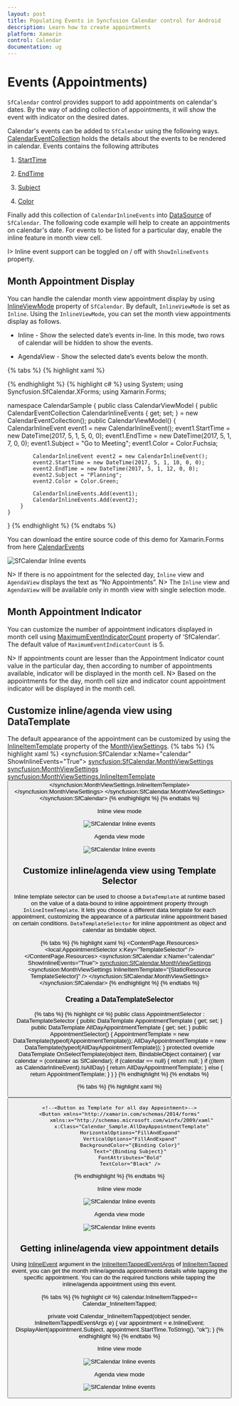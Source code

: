 ```yaml
---
layout: post
title: Populating Events in Syncfusion Calendar control for Android
description: Learn how to create appointments
platform: Xamarin
control: Calendar
documentation: ug
---
```


# Events (Appointments)

`SfCalendar` control provides support to add appointments on calendar's dates. By the way of adding collection of appointments, it will show the event with indicator on the desired dates.

Calendar's events can be added to `SfCalendar` using the following ways. [CalendarEventCollection](https://help.syncfusion.com/cr/cref_files/xamarin/Syncfusion.SfCalendar.XForms~Syncfusion.SfCalendar.XForms.CalendarEventCollection.html) holds the details about the events to be rendered in calendar. Events contains the following attributes

1. [StartTime](https://help.syncfusion.com/cr/cref_files/xamarin/sfcalendar/Syncfusion.SfCalendar.XForms~Syncfusion.SfCalendar.XForms.CalendarInlineEvent~StartTime.html)

2. [EndTime](https://help.syncfusion.com/cr/cref_files/xamarin/sfcalendar/Syncfusion.SfCalendar.XForms~Syncfusion.SfCalendar.XForms.CalendarInlineEvent~EndTime.html)

3. [Subject](https://help.syncfusion.com/cr/cref_files/xamarin/sfcalendar/Syncfusion.SfCalendar.XForms~Syncfusion.SfCalendar.XForms.CalendarInlineEvent~Subject.html)

4. [Color](https://help.syncfusion.com/cr/cref_files/xamarin/sfcalendar/Syncfusion.SfCalendar.XForms~Syncfusion.SfCalendar.XForms.CalendarInlineEvent~Color.html)

Finally add this collection of `CalendarInlineEvents` into [DataSource](https://help.syncfusion.com/cr/cref_files/xamarin/Syncfusion.SfCalendar.XForms~Syncfusion.SfCalendar.XForms.SfCalendar~DataSource.html) of `SfCalendar`. The following code example will help to create an appointments on calendar's date. For events to be listed for a particular day, enable the inline feature in month view cell.

I> Inline event support can be toggled on / off with `ShowInlineEvents` property.

## Month Appointment Display
 
You can handle the calendar month view appointment display by using [InlineViewMode](https://help.syncfusion.com/cr/xamarin/Syncfusion.SfCalendar.XForms~Syncfusion.SfCalendar.XForms.SfCalendar~InlineViewMode.html) property of `SfCalendar`. By default, `InlineViewMode` is set as `Inline`. Using the `InlineViewMode`, you can set the month view appointments display as follows.
 
* Inline - Show the selected date’s events in-line. In this mode, two rows of calendar will be hidden to show the events.
 
* AgendaView - Show the selected date’s events below the month.

{% tabs %}
{% highlight xaml %} 
<?xml version="1.0" encoding="utf-8"?>
<ContentPage xmlns="http://xamarin.com/schemas/2014/forms" xmlns:x="http://schemas.microsoft.com/winfx/2009/xaml" xmlns:local="clr-namespace:CalendarSample" x:Class="CalendarSample.MainPage" xmlns:syncfusion="clr-namespace:Syncfusion.SfCalendar.XForms;assembly=Syncfusion.SfCalendar.XForms">
    <syncfusion:SfCalendar.BindingContext>
        <local:CalendarViewModel/>
    </syncfusion:SfCalendar.BindingContext>
    <syncfusion:SfCalendar x:Name="calendar" ViewMode="MonthView" ShowInlineEvents="True" InlineViewMode="Inline" MaximumEventIndicatorCount="1" DataSource="{Binding CalendarInlineEvents}">
    </syncfusion:SfCalendar>
</ContentPage>
{% endhighlight %}
{% highlight c# %}
using System;
using Syncfusion.SfCalendar.XForms;
using Xamarin.Forms;

namespace CalendarSample
{
    public class CalendarViewModel
    {
        public CalendarEventCollection CalendarInlineEvents { get; set; } = new CalendarEventCollection();
        public CalendarViewModel()
        {
            CalendarInlineEvent event1 = new CalendarInlineEvent();
            event1.StartTime = new DateTime(2017, 5, 1, 5, 0, 0);
            event1.EndTime = new DateTime(2017, 5, 1, 7, 0, 0);
            event1.Subject = "Go to Meeting";
            event1.Color = Color.Fuchsia;

            CalendarInlineEvent event2 = new CalendarInlineEvent();
            event2.StartTime = new DateTime(2017, 5, 1, 10, 0, 0);
            event2.EndTime = new DateTime(2017, 5, 1, 12, 0, 0);
            event2.Subject = "Planning";
            event2.Color = Color.Green;

            CalendarInlineEvents.Add(event1);
            CalendarInlineEvents.Add(event2);
        }
    }
}
{% endhighlight %}
{% endtabs %} 

You can download the entire source code of this demo for Xamarin.Forms from
here [CalendarEvents](https://github.com/SyncfusionExamples/creating-events-in-xamarin.forms-sfcalendar)

![SfCalendar Inline events](images/xamarin.forms-calendar-monthappintmentdisplay.png)


N> If there is no appointment for the selected day, `Inline` view and `AgendaView` displays the text as “No Appointments”.
N> The `Inline` view and `AgendaView` will be available only in month view with single selection mode.
 
## Month Appointment Indicator
 
You can customize the number of appointment indicators displayed in month cell using [MaximumEventIndicatorCount](https://help.syncfusion.com/cr/xamarin/Syncfusion.SfCalendar.XForms~Syncfusion.SfCalendar.XForms.SfCalendar~MaximumEventIndicatorCount.html) property of ‘SfCalendar’. The default value of `MaximumEventIndicatorCount` is 5.

N> If appointments count are lesser than the Appointment Indicator count value in the particular day, then according to number of appointments available, indicator will be displayed in the month cell.
N> Based on the appointments for the day, month cell size and indicator count appointment indicator will be displayed in the month cell.


## Customize inline/agenda view using DataTemplate

The default appearance of the appointment can be customized by using the [InlineItemTemplate](https://help.syncfusion.com/cr/cref_files/xamarin/Syncfusion.SfCalendar.XForms~Syncfusion.SfCalendar.XForms.MonthViewSettings~InlineItemTemplate.html) property of the [MonthViewSettings](https://help.syncfusion.com/cr/cref_files/xamarin/Syncfusion.SfCalendar.XForms~Syncfusion.SfCalendar.XForms.MonthViewSettings.html).
{% tabs %}
{% highlight xaml %}
    <syncfusion:SfCalendar x:Name="calendar" ShowInlineEvents="True">
        <syncfusion:SfCalendar.MonthViewSettings>
            <syncfusion:MonthViewSettings>
                <syncfusion:MonthViewSettings.InlineItemTemplate>
                    <DataTemplate>
                        <Button BackgroundColor="Purple" Text="{Binding Subject}" TextColor="White" />
                    </DataTemplate>
                </syncfusion:MonthViewSettings.InlineItemTemplate>
            </syncfusion:MonthViewSettings>
        </syncfusion:SfCalendar.MonthViewSettings>
    </syncfusion:SfCalendar> 
{% endhighlight %}
{% endtabs %} 

Inline view mode

![SfCalendar Inline events](images/xamarin.forms-calendar-inlinedatatemplate.png)

Agenda view mode

![SfCalendar Inline events](images/xamarin.forms-calendar-agendadatatemplate.png)

## Customize inline/agenda view using Template Selector

Inline template selector can be used to choose a `DataTemplate` at runtime based on the value of a data-bound to inline appointment property through `InlineItemTemplate`. It lets you choose a different data template for each appointment, customizing the appearance of a particular inline appointment based on certain conditions. `DataTemplateSelector` for inline appointment as object and calendar as bindable object.

{% tabs %}
{% highlight xaml %}
    <ContentPage.Resources>
        <ResourceDictionary>
            <local:AppointmentSelector x:Key="TemplateSelector" />
        </ResourceDictionary>
    </ContentPage.Resources>
    <syncfusion:SfCalendar x:Name="calendar"  ShowInlineEvents="True">
        <syncfusion:SfCalendar.MonthViewSettings>
            <syncfusion:MonthViewSettings InlineItemTemplate="{StaticResource TemplateSelector}" />
        </syncfusion:SfCalendar.MonthViewSettings>
    </syncfusion:SfCalendar> 
{% endhighlight %}
{% endtabs %} 

### Creating a DataTemplateSelector
{% tabs %}
{% highlight c# %}
    public class AppointmentSelector : DataTemplateSelector
    {
        public DataTemplate AppointmentTemplate { get; set; }
        public DataTemplate AllDayAppointmentTemplate { get; set; }
        public AppointmentSelector()
        {
            AppointmentTemplate = new DataTemplate(typeof(AppointmentTemplate));
            AllDayAppointmentTemplate = new DataTemplate(typeof(AllDayAppointmentTemplate));
        }
        protected override DataTemplate OnSelectTemplate(object item, BindableObject container)
        {
            var calendar = (container as SfCalendar);
            if (calendar == null)
            {
                return null;
            }
            if ((item as CalendarInlineEvent).IsAllDay)
            {
                return AllDayAppointmentTemplate;
            }
            else
            {
                return AppointmentTemplate;
            }
        }
    } 
{% endhighlight %}
{% endtabs %} 

{% tabs %}
{% highlight xaml %}
    <!--<Button as Template for inline Appointment>-->
    <Button xmlns="http://xamarin.com/schemas/2014/forms" 
            xmlns:x="http://schemas.microsoft.com/winfx/2009/xaml" 
            x:Class="Calendar_Sample.AppointmentTemplate" 
            HorizontalOptions="FillAndExpand"
            VerticalOptions="FillAndExpand" 
            BackgroundColor="{Binding Color}" 
            Text="{Binding Subject}" 
            FontAttributes="Bold" 
            TextColor="White" /> 
            
    <!--<Button as Template for all day Appointment>-->
    <Button xmlns="http://xamarin.com/schemas/2014/forms"
            xmlns:x="http://schemas.microsoft.com/winfx/2009/xaml"
            x:Class="Calendar_Sample.AllDayAppointmentTemplate"
            HorizontalOptions="FillAndExpand" 
            VerticalOptions="FillAndExpand" 
            BackgroundColor="{Binding Color}" 
            Text="{Binding Subject}" 
            FontAttributes="Bold" 
            TextColor="Black" /> 
{% endhighlight %}
{% endtabs %} 

Inline view mode

![SfCalendar Inline events](images/xamarin.forms-calendar-inlinetemplateselector.png)

Agenda view mode

![SfCalendar Inline events](images/xamarin.forms-calendar-agendatemplateselector.png)

## Getting inline/agenda view appointment details

Using  [InlineEvent](https://help.syncfusion.com/cr/cref_files/xamarin/Syncfusion.SfCalendar.XForms~Syncfusion.SfCalendar.XForms.InlineItemTappedEventArgs~InlineEvent.html) argument in the [InlineItemTappedEventArgs](https://help.syncfusion.com/cr/cref_files/xamarin/Syncfusion.SfCalendar.XForms~Syncfusion.SfCalendar.XForms.InlineItemTappedEventArgs.html) 
of [InlineItemTapped](https://help.syncfusion.com/cr/cref_files/xamarin/Syncfusion.SfCalendar.XForms~Syncfusion.SfCalendar.XForms.SfCalendar~InlineItemTapped_EV.html)  event, you can get the month inline/agenda appointments details while tapping the specific appointment. You can do the required functions while tapping the inline/agenda appointment using this event.

{% tabs %}
{% highlight c# %}
calendar.InlineItemTapped+= Calendar_InlineItemTapped; 

private void Calendar_InlineItemTapped(object sender, InlineItemTappedEventArgs e)
    {
        var appointment = e.InlineEvent;
        DisplayAlert(appointment.Subject, appointment.StartTime.ToString(), "ok");
    } 
{% endhighlight %}
{% endtabs %}	

Inline view mode

![SfCalendar Inline events](images/xamarin.forms-calendar-inlineappointmentdetails.png)

Agenda view mode

![SfCalendar Inline events](images/xamarin.forms-calendar-agendaappointmentdetails.png)
